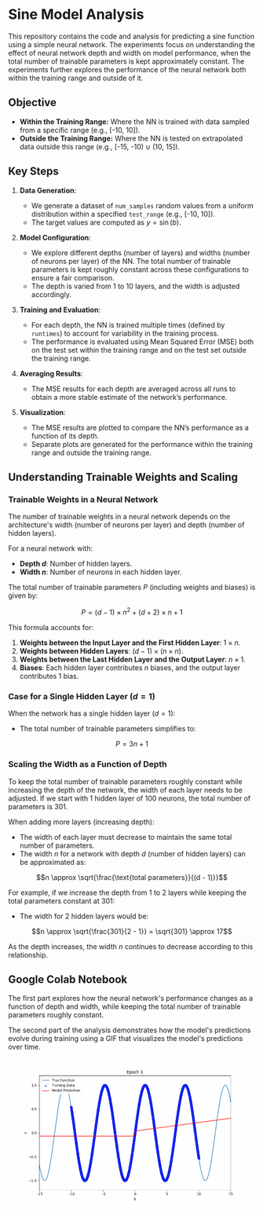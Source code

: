 # Sine Model Analysis

This repository contains the code and analysis for predicting a sine function using a simple neural network. The experiments focus on understanding the effect of neural network depth and width on model performance, when the total number of trainable parameters is kept approximately constant. The experiments further explores the performance of the neural network both within the training range and outside of it.

## Objective
- **Within the Training Range:** Where the NN is trained with data sampled from a specific range (e.g., [-10, 10]).
- **Outside the Training Range:** Where the NN is tested on extrapolated data outside this range (e.g., [-15, -10) ∪ (10, 15]).

## Key Steps

1. **Data Generation**:
   - We generate a dataset of `num_samples` random values from a uniform distribution within a specified `test_range` (e.g., [-10, 10]).
   - The target values are computed as $y = \sin(b)$.

2. **Model Configuration**:
   - We explore different depths (number of layers) and widths (number of neurons per layer) of the NN. The total number of trainable parameters is kept roughly constant across these configurations to ensure a fair comparison.
   - The depth is varied from 1 to 10 layers, and the width is adjusted accordingly.

3. **Training and Evaluation**:
   - For each depth, the NN is trained multiple times (defined by `runtimes`) to account for variability in the training process.
   - The performance is evaluated using Mean Squared Error (MSE) both on the test set within the training range and on the test set outside the training range.

4. **Averaging Results**:
   - The MSE results for each depth are averaged across all runs to obtain a more stable estimate of the network’s performance.

5. **Visualization**:
   - The MSE results are plotted to compare the NN’s performance as a function of its depth.
   - Separate plots are generated for the performance within the training range and outside the training range.


## Understanding Trainable Weights and Scaling

### Trainable Weights in a Neural Network

The number of trainable weights in a neural network depends on the architecture's width (number of neurons per layer) and depth (number of hidden layers).

For a neural network with:
- **Depth $d$**: Number of hidden layers.
- **Width $n$**: Number of neurons in each hidden layer.

The total number of trainable parameters $P$ (including weights and biases) is given by:

$$
P = (d-1) \times n^2 + (d+2) \times n + 1
$$

This formula accounts for:
1. **Weights between the Input Layer and the First Hidden Layer**: $1 \times n$.
2. **Weights between Hidden Layers**: $(d-1) \times (n \times n)$.
3. **Weights between the Last Hidden Layer and the Output Layer**: $n \times 1$.
4. **Biases**: Each hidden layer contributes $n$ biases, and the output layer contributes 1 bias.

### Case for a Single Hidden Layer ($d = 1$)

When the network has a single hidden layer ($d = 1$):
- The total number of trainable parameters simplifies to:

$$
P = 3n + 1
$$


### Scaling the Width as a Function of Depth

To keep the total number of trainable parameters roughly constant while increasing the depth of the network, the width of each layer needs to be adjusted. If we start with 1 hidden layer of 100 neurons, the total number of parameters is 301.

When adding more layers (increasing depth):
- The width of each layer must decrease to maintain the same total number of parameters.
- The width $n$ for a network with depth $d$ (number of hidden layers) can be approximated as:

$$n \approx \sqrt{\frac{\text{total parameters}}{(d - 1)}}$$

For example, if we increase the depth from 1 to 2 layers while keeping the total parameters constant at 301:
- The width for 2 hidden layers would be:

$$n \approx \sqrt{\frac{301}{2 - 1}} = \sqrt{301} \approx 17$$

As the depth increases, the width $n$ continues to decrease according to this relationship.


## Google Colab Notebook
The first part explores how the neural network's performance changes as a function of depth and width, while keeping the total number of trainable parameters roughly constant.

The second part of the analysis demonstrates how the model's predictions evolve during training using a GIF that visualizes the model's predictions over time.

![Training Progress](training_progress_8_6.gif)
